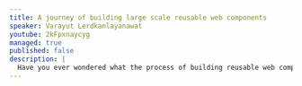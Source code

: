 ```yaml
---
title: A journey of building large scale reusable web components
speaker: Varayut Lerdkanlayanawat
youtube: 2kFpxnaycyg
managed: true
published: false
description: |
  Have you ever wondered what the process of building reusable web components that are used by 200+ developer teams looks like? In this talk, you will be walked through all aspects that need to be considered while designing and implementing reusable web components along with fun real-world examples.
---
```

